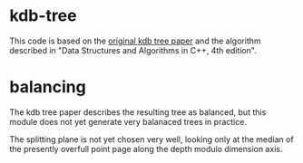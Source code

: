 # kdb-tree

This code is based on the [original kdb tree paper](http://www.ccs.neu.edu/home/zhoupf/teaching/csu430/paper/kd-b-tree.pdf)
and the algorithm described in "Data Structures and Algorithms in C++, 4th
edition".

# balancing

The kdb tree paper describes the resulting tree as balanced, but this module
does not yet generate very balanaced trees in practice.

The splitting plane is not yet chosen very well, looking only at the median of
the presently overfull point page along the depth modulo dimension axis.

